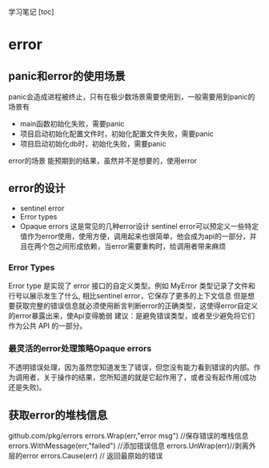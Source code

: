 学习笔记
[toc]
# error
## panic和error的使用场景
panic会造成进程被终止，只有在极少数场景需要使用到，一般需要用到panic的场景有
- main函数初始化失败，需要panic
- 项目启动初始化配置文件时，初始化配置文件失败，需要panic
- 项目启动初始化db时，初始化失败，需要panic

error的场景
能预期到的结果，虽然并不是想要的，使用error
## error的设计
- sentinel error
- Error types
- Opaque errors
这是常见的几种error设计
sentinel error可以预定义一些特定值作为error使用，使用方便，调用起来也很简单，他会成为api的一部分，并且在两个包之间形成依赖，当error需要重构时，给调用者带来麻烦

### Error Types
Error type 是实现了 error 接口的自定义类型。例如 MyError 类型记录了文件和行号以展示发生了什么,
相比sentinel error，它保存了更多的上下文信息
但是想要获取完整的错误信息就必须使用断言判断error的正确类型，这使得error自定义的error暴露出来，使Api变得脆弱
建议：是避免错误类型，或者至少避免将它们作为公共 API 的一部分。

### 最灵活的error处理策略Opaque errors
不透明错误处理，因为虽然您知道发生了错误，但您没有能力看到错误的内部。作为调用者，关于操作的结果，您所知道的就是它起作用了，或者没有起作用(成功还是失败)。

## 获取error的堆栈信息
github.com/pkg/errors
errors.Wrap(err,"error msg") //保存错误的堆栈信息
errors.WithMessage(err,"failed") //添加错误信息
errors.UnWrap(err)//剥离外层的error
errors.Cause(err)  // 返回最原始的错误

